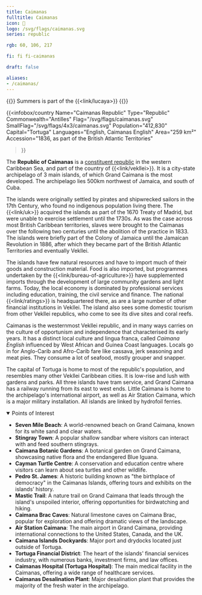 ```yaml
---
title: Caimanas
fulltitle: Caimanas
icon: 🌴
logo: /svg/flags/caimanas.svg
series: republic

rgb: 60, 106, 217

fi: fi fi-caimanas

draft: false

aliases:
- /caimanas/
---
```

{{<note series>}}
 Summers is part of the {{<link/lucaya>}}
{{</note>}}

{{<infobox/country
     Name="Caimanas Republic"
     Type="Republic"
     Commonwealth="Antilles"
     Flag="/svg/flags/caimanas.svg"
     SmallFlag="/svg/flags/4x3/caimanas.svg"
     Population="412,830"
     Capital="Tortuga"
     Languages="English, Caimanas English"
     Area="259 km²"
     Accession="1836, as part of the British Atlantic Territories"
 >}}

The <span class="fi fi-caimanas"></span> **Republic of Caimanas** is a [constituent republic](/republics/) in the western Caribbean Sea, and part of the country of {{<link/vekllei>}}. It is a city-state archipelago of 3 main islands, of which Grand Caimana is the most developed. The archipelago lies 500km northwest of Jamaica, and south of Cuba.

The islands were originally settled by pirates and shipwrecked sailors in the 17th Century, who found no indigenous population living there. The {{<link/uk>}} acquired the islands as part of the 1670 Treaty of Madrid, but were unable to exercise settlement until the 1730s. As was the case across most British Caribbean territories, slaves were brought to the Caimanas over the following two centuries until the abolition of the practice in 1833. The islands were briefly part of the Colony of Jamaica until the Jamaican Revolution in 1886, after which they became part of the British Atlantic Territories and eventually Vekllei.

The islands have few natural resources and have to import much of their goods and construction material. Food is also imported, but programmes undertaken by the {{<link/bureau-of-agriculture>}} have supplemented imports through the development of large community gardens and light farms. Today, the local economy is dominated by professional services including education, training, the civil service and finance. The national {{<link/ratings>}} is headquartered there, as are a large number of other financial institutions in Vekllei. The island also sees some domestic tourism from other Vekllei republics, who come to see its dive sites and coral reefs.

Caimanas is the westernmost Vekllei republic, and in many ways carries on the culture of opportunism and independence that characterised its early years. It has a distinct local culture and lingua franca, called *Caimana English* influenced by West African and Guinea Coast languages. Locals go in for Anglo-Carib and Afro-Carib fare like cassava, jerk seasoning and meat pies. They consume a lot of seafood, mostly grouper and snapper.

The capital of Tortuga is home to most of the republic's population, and resembles many other Vekllei Caribbean cities. It is low-rise and lush with gardens and parks. All three islands have tram service, and Grand Caimana has a railway running from its east to west ends. Little Caimana is home to the archipelago's international airport, as well as Air Station Caimana, which is a major military installation. All islands are linked by hydrofoil ferries.

<details open>
<summary>Points of Interest</summary>

- **Seven Mile Beach**: A world-renowned beach on Grand Caimana, known for its white sand and clear waters.
- **Stingray Town**: A popular shallow sandbar where visitors can interact with and feed southern stingrays.
- **Caimana Botanic Gardens**: A botanical garden on Grand Caimana, showcasing native flora and the endangered Blue Iguana.
- **Cayman Turtle Centre**: A conservation and education centre where visitors can learn about sea turtles and other wildlife.
- **Pedro St. James**: A historic building known as "the birthplace of democracy" in the Caimanas Islands, offering tours and exhibits on the islands’ history.
- **Mastic Trail**: A nature trail on Grand Caimana that leads through the island's unspoiled interior, offering opportunities for birdwatching and hiking.
- **Caimana Brac Caves**: Natural limestone caves on Caimana Brac, popular for exploration and offering dramatic views of the landscape.
- **Air Station Caimana**: The main airport in Grand Caimana, providing international connections to the United States, Canada, and the UK.
- **Caimana Islands Dockyards**: Major port and drydocks located just outside of Tortuga.
- **Tortuga Financial District**: The heart of the islands' financial services industry, with numerous banks, investment firms, and law offices.
- **Caimanas Hospital (Tortuga Hospital)**: The main medical facility in the Caimanas, offering a wide range of healthcare services.
- **Caimanas Desalination Plant**: Major desalination plant that provides the majority of the fresh water in the archipelago.
</details>